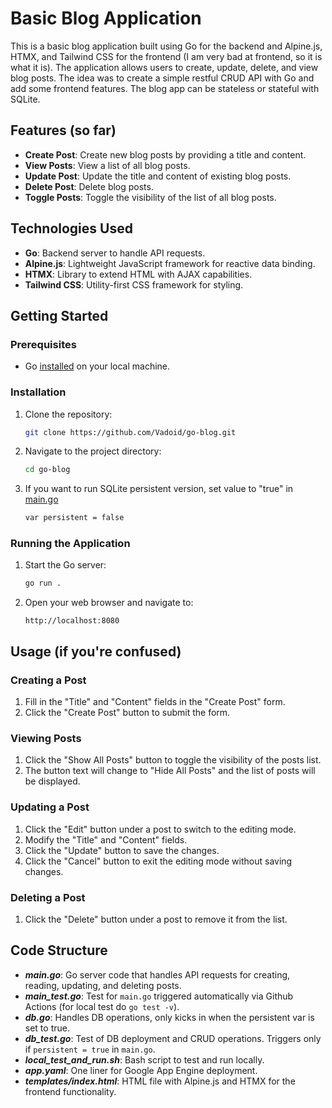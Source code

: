 # Basic Blog Application

This is a basic blog application built using Go for the backend and Alpine.js, HTMX, and Tailwind CSS for the frontend (I am very bad at frontend, so it is what it is).
The application allows users to create, update, delete, and view blog posts. 
The idea was to create a simple restful CRUD API with Go and add some frontend features. The blog app can be stateless or stateful with SQLite.


## Features (so far)

- **Create Post**: Create new blog posts by providing a title and content.
- **View Posts**: View a list of all blog posts.
- **Update Post**: Update the title and content of existing blog posts.
- **Delete Post**: Delete blog posts.
- **Toggle Posts**: Toggle the visibility of the list of all blog posts.

## Technologies Used

- **Go**: Backend server to handle API requests.
- **Alpine.js**: Lightweight JavaScript framework for reactive data binding.
- **HTMX**: Library to extend HTML with AJAX capabilities.
- **Tailwind CSS**: Utility-first CSS framework for styling.

## Getting Started

### Prerequisites

- Go [installed](https://go.dev/doc/install) on your local machine.

### Installation

1. Clone the repository:
    ```sh
    git clone https://github.com/Vadoid/go-blog.git
    ```
2. Navigate to the project directory:
    ```sh
    cd go-blog
    ```
3. If you want to run SQLite persistent version, set value to "true" in [main.go](./main.go)
    ```sh
    var persistent = false 
    ```

### Running the Application

1. Start the Go server:
    ```sh
    go run .
    ```
2. Open your web browser and navigate to:
    ```
    http://localhost:8080
    ```

## Usage (if you're confused)

### Creating a Post

1. Fill in the "Title" and "Content" fields in the "Create Post" form.
2. Click the "Create Post" button to submit the form.

### Viewing Posts

1. Click the "Show All Posts" button to toggle the visibility of the posts list.
2. The button text will change to "Hide All Posts" and the list of posts will be displayed.

### Updating a Post

1. Click the "Edit" button under a post to switch to the editing mode.
2. Modify the "Title" and "Content" fields.
3. Click the "Update" button to save the changes.
4. Click the "Cancel" button to exit the editing mode without saving changes.

### Deleting a Post

1. Click the "Delete" button under a post to remove it from the list.

## Code Structure

- **_main.go_**: Go server code that handles API requests for creating, reading, updating, and deleting posts.
- **_main_test.go_**: Test for `main.go` triggered automatically via Github Actions (for local test do `go test -v`).
- **_db.go_**: Handles DB operations, only kicks in when the persistent var is set to true.
- **_db_test.go_**: Test of DB deployment and CRUD operations. Triggers only if `persistent = true` in `main.go`.
- **_local_test_and_run.sh_**: Bash script to test and run locally.
- **_app.yaml_**: One liner for Google App Engine deployment.
- **_templates/index.html_**: HTML file with Alpine.js and HTMX for the frontend functionality.




